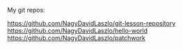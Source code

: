 My git repos:

https://github.com/NagyDavidLaszlo/git-lesson-repository
https://github.com/NagyDavidLaszlo/hello-world
https://github.com/NagyDavidLaszlo/patchwork
